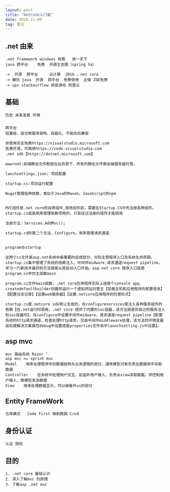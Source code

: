 ```yaml
---
layout: post
title: "NetCode入门篇"
date: 2020-11-09
tag: 笔记
---   
```


## .net 由来 
    .net framework windwos 收费   统一天下
    java 跨平台    免费  开源生态圈（spring ha） 
    
    ->  开源  跨平台     云计算  2016 。net core 
    -> 模仿 java  开源  跨平台  免费使用  全强 IDE免费  
    -> ups stackovrflow 网易游戏 阿里云


## 基础

    历史 未来发展 环境
    
###
    跨平台
    轻量级、适合微服务架构、容器化、不能向后兼容
    
    非商用完全免费https://visualstudio.microsoft.com
    免费开源，可商用https://code.visualstudio.com
    .net sdk【https://dotnet.microsoft.com】
    
    wwwroot:前端静态文件都放在此目录下，所有的静态文件都会被服务器托管。
    
    lanchsettings.json: 项目配置    
    
    startup.cs:项目运行配置
    
    Nuget管理各种依赖，类似于Java的Maven，JavaScript的npm
    
    
    MVC组件是.net core的自带组件,使用组件前，需要在Startup.CS中先注册各种组件。startup.cs就是用来管理依赖项用的，只有经过注册的组件才能调用
    
    注册方法：Services.AddMvc();
    
    startup.cd的第二个方法，Configure，用来管理请求通道
    
    
    program与startup
    
    这两个cs文件是asp.net系统中最重要的组成部分，分别主管程序入口及系统生命周期，startup.cs集中管理了系统的依赖注入，中间件midware,请求通道request pipeline，学习一门新技术最好的方法就是从其启动入口开始。asp.net core 程序入口就是program.cs中的主函数main
    
    program.cs文件main函数，.net core应用程序实际上就是个console app，createdefaultbuilder创建并运行一个虚拟网站托管主【加载主机和应用程序的配置信息】【配置日志记录】【设置web服务器】【设置.netcore应用程序的托管形式】
    
    startup.cs是.netcore sdk默认生成的，在configureservices里注入各种服务组件的依赖【在.net运行时调用，.net core 提供了内置的ioc容器，该方法就是将自己的服务注入到ioc容器中】，在configure中设置中间件midware，请求通道request pipeline【配置系统的http请求通道，检查处理http请求，交由中间件middleware处理，该方法的环境变量由右键解决方案属性debug中设置或是properties文件夹中launchsetting.js中设置】。
    
## asp mvc
    mvc 路由系统 Razor ‘
    asp mvc == sprint mvc
    Model    用来处理程序中的数据结构与业务逻辑的部分，通常模型对象负责在数据库中存取数据
    Controller    在系统中处理用户交互，如监听用户输入，负责从view读取数据，并控制用户输入，像模型发送数据
    View    用来处理数据显示，可以被看作ui的部分
       
## Entity FrameWork 
    仓库模式   Code First 映射数据 Crud 

## 身份认证
    认证 授权
    
## 目的 
    1. .net core 基础认识
    2. 深入了解mvc 的原理
    3. 了解asp .net mvc
    
    
    
